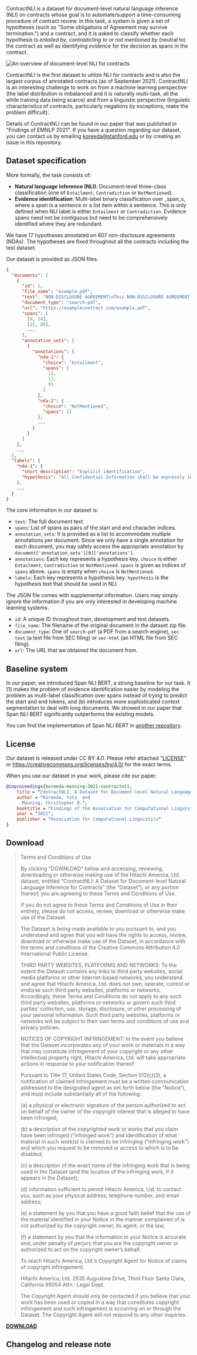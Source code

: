 ContractNLI is a dataset for document-level natural language inference (NLI) on contracts whose goal is to automate/support a time-consuming procedure of contract review.
In this task, a system is given a set of hypotheses (such as "Some obligations of Agreement may survive termination.") and a contract, and it is asked to classify whether each hypothesis is _entailed by_, _contradicting to_ or _not mentioned by_ (neutral to) the contract as well as identifying _evidence_ for the decision as spans in the contract.

![An overview of document-level NLI for contracts](resources/task_overview.png)

ContractNLI is the first dataset to utilize NLI for contracts and is also the largest corpus of annotated contracts (as of September 2021).
ContractNLI is an interesting challenge to work on from a machine learning perspective (the label distribution is imbalanced and it is naturally multi-task, all the while training data being scarce) and from a linguistic perspective (linguistic characteristics of contracts, particularly negations by exceptions, make the problem difficult).

Details of ContractNLI can be found in our paper that was published in "Findings of EMNLP 2021".
If you have a question regarding our dataset, you can contact us by emailing koreeda@stanford.edu or by creating an issue in this repository.

## Dataset specification

More formally, the task consists of:
* **Natural language inference (NLI)**: Document-level three-class classification (one of `Entailment`, `Contradiction` or `NotMentioned`).
* **Evidence identification**: Multi-label binary classification over _span_s, where a _span_ is a sentence or a list item within a sentence. This is only defined when NLI label is either `Entailment` or `Contradiction`. Evidence spans need not be contiguous but need to be comprehensively identified where they are redundant.

We have 17 hypotheses annotated on 607 non-disclosure agreements (NDAs).
The hypotheses are fixed throughout all the contracts including the test dataset.

Our dataset is provided as JSON files.

```json
{
  "documents": [
    {
      "id": 1,
      "file_name": "example.pdf",
      "text": "NON-DISCLOSURE AGREEMENT\nThis NON-DISCLOSURE AGREEMENT (\"Agreement\") is entered into this ...",
      "document_type": "search-pdf",
      "url": "https://examplecontract.com/example.pdf",
      "spans": [
        [0, 24],
        [25, 89],
        ...
      ],
      "annotation_sets": [
        {
          "annotations": {
            "nda-1": {
              "choice": "Entailment",
              "spans": [
                12,
                13,
                91
              ]
            },
            "nda-2": {
              "choice": "NotMentioned",
              "spans": []
            },
            ...
          }
        }
      ]
    },
    ...
  ],
  "labels": {
    "nda-1": {
      "short_description": "Explicit identification",
      "hypothesis": "All Confidential Information shall be expressly identified by the Disclosing Party."
    },
    ...
  }
}
```

The core information in our dataset is:
* `text`: The full document text
* `spans`: List of spans as pairs of the start and end character indices.
* `annotation_sets`: It is provided as a list to accommodate multiple annotations per document. Since we only have a single annotation for each document, you may safely access the appropriate annotation by `document['annotation_sets'][0]['annotations']`.
* `annotations`: Each key represents a hypothesis key. `choice` is either `Entailment`, `Contradiction` or `NotMentioned`. `spans` is given as indices of `spans` above. `spans` is empty when `choice` is `NotMentioned`.
* `labels`: Each key represents a hypothesis key. `hypothesis` is the hypothesis text that should be used in NLI.

The JSON file comes with supplemental information. Users may simply ignore the information if you are only interested in developing machine learning systems.
* `id`: A unique ID throughout train, development and test datasets.
* `file_name`: The filename of the original document in the dataset zip file.
* `document_type`: One of `search-pdf` (a PDF from a search engine), `sec-text` (a text file from SEC filing) or `sec-html` (an HTML file from SEC filing).
* `url`: The URL that we obtained the document from.


## Baseline system

In our paper, we introduced Span NLI BERT, a strong baseline for our task.
It (1) makes the problem of evidence identification easier by modeling the problem as multi-label classification over spans instead of trying to predict the start and end tokens, and (b) introduces more sophisticated context segmentation to deal with long documents.
We showed in our paper that Span NLI BERT significantly outperforms the existing models.

You can find the implementation of Span NLI BERT in [another repository](https://github.com/stanfordnlp/contract-nli-bert).

## License

Our dataset is released under CC BY 4.0.
Please refer attached "[LICENSE](./LICENSE)" or https://creativecommons.org/licenses/by/4.0/ for the exact terms.

When you use our dataset in your work, please cite our paper:

```bibtex
@inproceedings{koreeda-manning-2021-contractnli,
    title = "ContractNLI: A Dataset for Document-level Natural Language Inference for Contracts",
    author = "Koreeda, Yuta  and
      Manning, Christopher D.",
    booktitle = "Findings of the Association for Computational Linguistics: EMNLP 2021",
    year = "2021",
    publisher = "Association for Computational Linguistics"
}
```

## Download

> Terms and Conditions of Use
>
> By clicking “DOWNLOAD” below and accessing, reviewing, downloading or otherwise making use of the Hitachi America, Ltd. dataset, entitled “ContractNLI: A Dataset for Document-level Natural Language Inference for Contracts” (the “Dataset”), or any portion thereof, you are agreeing to these Terms and Conditions of Use.
>
> If you do not agree to these Terms and Conditions of Use in their entirety, please do not access, review, download or otherwise make use of the Dataset.
>
> The Dataset is being made available to you pursuant to, and you understand and agree that you will have the rights to access, review, download or otherwise make use of the Dataset, in accordance with the terms and conditions of the Creative Commons Attribution 4.0 International Public License.
>
> THIRD PARTY WEBSITES, PLATFORMS AND NETWORKS: To the extent the Dataset contains any links to third party websites, social media platforms or other Internet-based networks, you understand and agree that Hitachi America, Ltd. does not own, operate, control or endorse such third party websites, platforms or networks.  Accordingly, these Terms and Conditions do not apply to any such third party websites, platforms or networks or govern such third parties’ collection, use, storage, disclosure, or other processing of your personal information.  Such third party websites, platforms or networks will be subject to their own terms and conditions of use and privacy policies.
>
> NOTICES OF COPYRIGHT INFRINGEMENT: In the event you believe that the Dataset incorporates any of your work or materials in a way that may constitute infringement of your copyright or any other intellectual property right, Hitachi America, Ltd. will take appropriate actions in response to your notification thereof.
>
> Pursuant to Title 17, United States Code, Section 512(c)(3), a notification of claimed infringement must be a written communication addressed to the designated agent as set forth below (the “Notice“), and must include substantially all of the following:
>
> (a) a physical or electronic signature of the person authorized to act on behalf of the owner of the copyright interest that is alleged to have been infringed;
>
> (b) a description of the copyrighted work or works that you claim have been infringed (“infringed work”) and identification of what material in such work(s) is claimed to be infringing (“infringing work”) and which you request to be removed or access to which is to be disabled;
>
> (c) a description of the exact name of the infringing work that is being used in the Dataset (and the location of the infringing work, if it appears in the Dataset);
>
> (d) information sufficient to permit Hitachi America, Ltd. to contact you, such as your physical address, telephone number, and email address;
>
> (e) a statement by you that you have a good faith belief that the use of the material identified in your Notice in the manner complained of is not authorized by the copyright owner, its agent, or the law;
>
> (f) a statement by you that the information in your Notice is accurate and, under penalty of perjury that you are the copyright owner or authorized to act on the copyright owner’s behalf.
>
> To reach Hitachi America, Ltd.’s Copyright Agent for Notice of claims of copyright infringement:
>
> Hitachi America, Ltd.
> 2535 Augustine Drive, Third Floor
> Santa Clara, California 95054
> Attn.: Legal Dept.
>
> The Copyright Agent should only be contacted if you believe that your work has been used or copied in a way that constitutes copyright infringement and such infringement is occurring on or through the Dataset. The Copyright Agent will not respond to any other inquiries.

**[DOWNLOAD](resources/dataset.zip)**

## Changelog and release note
